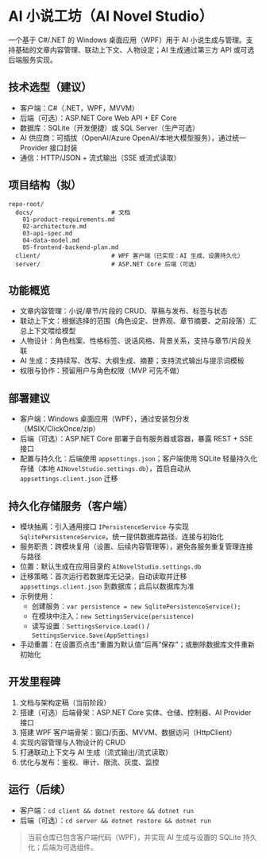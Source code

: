 # AI 小说工坊（AI Novel Studio）

一个基于 C#/.NET 的 Windows 桌面应用（WPF）用于 AI 小说生成与管理。支持基础的文章内容管理、联动上下文、人物设定；AI 生成通过第三方 API 或可选后端服务实现。

## 技术选型（建议）
- 客户端：C#（.NET，WPF，MVVM）
- 后端（可选）：ASP.NET Core Web API + EF Core
- 数据库：SQLite（开发便捷）或 SQL Server（生产可选）
- AI 供应商：可插拔（OpenAI/Azure OpenAI/本地大模型服务），通过统一 Provider 接口封装
- 通信：HTTP/JSON + 流式输出（SSE 或流式读取）

## 项目结构（拟）
```
repo-root/
  docs/                      # 文档
    01-product-requirements.md
    02-architecture.md
    03-api-spec.md
    04-data-model.md
    05-frontend-backend-plan.md
  client/                    # WPF 客户端（已实现：AI 生成、设置持久化）
  server/                    # ASP.NET Core 后端（可选）
```

## 功能概览
- 文章内容管理：小说/章节/片段的 CRUD、草稿与发布、标签与状态
- 联动上下文：根据选择的范围（角色设定、世界观、章节摘要、之前段落）汇总上下文喂给模型
- 人物设计：角色档案、性格标签、说话风格、背景关系，支持与章节/片段关联
- AI 生成：支持续写、改写、大纲生成、摘要；支持流式输出与提示词模板
- 权限与协作：预留用户与角色权限（MVP 可先不做）

## 部署建议
- 客户端：Windows 桌面应用（WPF），通过安装包分发（MSIX/ClickOnce/zip）
- 后端（可选）：ASP.NET Core 部署于自有服务器或容器，暴露 REST + SSE 接口
- 配置与持久化：后端使用 `appsettings.json`；客户端使用 SQLite 轻量持久化存储（本地 `AINovelStudio.settings.db`），首启自动从 `appsettings.client.json` 迁移

## 持久化存储服务（客户端）
- 模块抽离：引入通用接口 `IPersistenceService` 与实现 `SqlitePersistenceService`，统一提供数据库路径、连接与初始化
- 服务职责：跨模块复用（设置、后续内容管理等），避免各服务重复管理连接与路径
- 位置：默认生成在应用目录的 `AINovelStudio.settings.db`
- 迁移策略：首次运行若数据库无记录，自动读取并迁移 `appsettings.client.json` 到数据库；此后以数据库为准
- 示例使用：
  - 创建服务：`var persistence = new SqlitePersistenceService();`
  - 在模块中注入：`new SettingsService(persistence)`
  - 读写设置：`SettingsService.Load()` / `SettingsService.Save(AppSettings)`
- 手动重置：在设置页点击“重置为默认值”后再“保存”；或删除数据库文件重新初始化

## 开发里程碑
1. 文档与架构定稿（当前阶段）
2. 搭建（可选）后端骨架：ASP.NET Core 实体、仓储、控制器、AI Provider 接口
3. 搭建 WPF 客户端骨架：窗口/页面、MVVM、数据访问（HttpClient）
4. 实现内容管理与人物设计的 CRUD
5. 打通联动上下文与 AI 生成（流式输出/流式读取）
6. 优化与发布：鉴权、审计、限流、灰度、监控

## 运行（后续）
- 客户端：`cd client && dotnet restore && dotnet run`
- 后端（可选）：`cd server && dotnet restore && dotnet run`

> 当前仓库已包含客户端代码（WPF），并实现 AI 生成与设置的 SQLite 持久化；后端为可选组件。